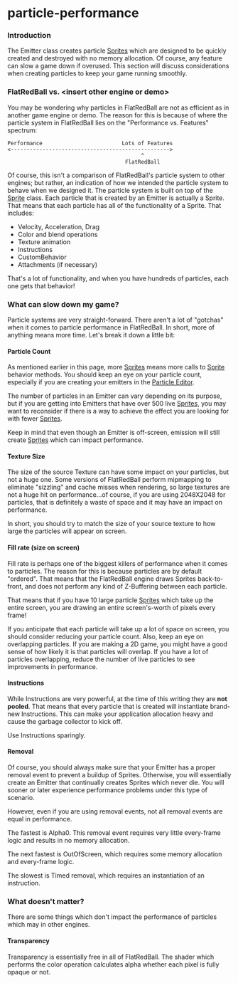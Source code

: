# particle-performance

### Introduction

The Emitter class creates particle [Sprites](../../../../../../frb/docs/index.php) which are designed to be quickly created and destroyed with no memory allocation. Of course, any feature can slow a game down if overused. This section will discuss considerations when creating particles to keep your game running smoothly.

### FlatRedBall vs. \<insert other engine or demo>

You may be wondering why particles in FlatRedBall are not as efficient as in another game engine or demo. The reason for this is because of where the particle system in FlatRedBall lies on the "Performance vs. Features" spectrum:

```
Performance                         Lots of Features
<-------------------------------------------------->
                                          ^
                                     FlatRedBall
```

Of course, this isn't a comparison of FlatRedBall's particle system to other engines; but rather, an indication of how we intended the particle system to behave when we designed it. The particle system is built on top of the [Sprite](../../../../../../frb/docs/index.php) class. Each particle that is created by an Emitter is actually a Sprite. That means that each particle has all of the functionality of a Sprite. That includes:

* Velocity, Acceleration, Drag
* Color and blend operations
* Texture animation
* Instructions
* CustomBehavior
* Attachments (if necessary)

That's a lot of functionality, and when you have hundreds of particles, each one gets that behavior!

### What can slow down my game?

Particle systems are very straight-forward. There aren't a lot of "gotchas" when it comes to particle performance in FlatRedBall. In short, more of anything means more time. Let's break it down a little bit:

#### Particle Count

As mentioned earlier in this page, more [Sprites](../../../../../../frb/docs/index.php) means more calls to [Sprite](../../../../../../frb/docs/index.php) behavior methods. You should keep an eye on your particle count, especially if you are creating your emitters in the [Particle Editor](../../../../../../ParticleEditorWiki/index.php).

The number of particles in an Emitter can vary depending on its purpose, but if you are getting into Emitters that have over 500 live [Sprites](../../../../../../frb/docs/index.php), you may want to reconsider if there is a way to achieve the effect you are looking for with fewer [Sprites](../../../../../../frb/docs/index.php).

Keep in mind that even though an Emitter is off-screen, emission will still create [Sprites](../../../../../../frb/docs/index.php) which can impact performance.

#### Texture Size

The size of the source Texture can have some impact on your particles, but not a huge one. Some versions of FlatRedBall perform mipmapping to eliminate "sizzling" and cache misses when rendering, so large textures are not a huge hit on performance...of course, if you are using 2048X2048 for particles, that is definitely a waste of space and it may have an impact on performance.

In short, you should try to match the size of your source texture to how large the particles will appear on screen.

#### Fill rate (size on screen)

Fill rate is perhaps one of the biggest killers of performance when it comes to particles. The reason for this is because particles are by default "ordered". That means that the FlatRedBall engine draws Sprites back-to-front, and does not perform any kind of Z-Buffering between each particle.

That means that if you have 10 large particle [Sprites](../../../../../../frb/docs/index.php) which take up the entire screen, you are drawing an entire screen's-worth of pixels every frame!

If you anticipate that each particle will take up a lot of space on screen, you should consider reducing your particle count. Also, keep an eye on overlapping particles. If you are making a 2D game, you might have a good sense of how likely it is that particles will overlap. If you have a lot of particles overlapping, reduce the number of live particles to see improvements in performance.

#### Instructions

While Instructions are very powerful, at the time of this writing they are **not pooled**. That means that every particle that is created will instantiate brand-new Instructions. This can make your application allocation heavy and cause the garbage collector to kick off.

Use Instructions sparingly.

#### Removal

Of course, you should always make sure that your Emitter has a proper removal event to prevent a buildup of Sprites. Otherwise, you will essentially create an Emitter that continually creates Sprites which never die. You will sooner or later experience performance problems under this type of scenario.

However, even if you are using removal events, not all removal events are equal in performance.

The fastest is Alpha0. This removal event requires very little every-frame logic and results in no memory allocation.

The next fastest is OutOfScreen, which requires some memory allocation and every-frame logic.

The slowest is Timed removal, which requires an instantiation of an instruction.

### What doesn't matter?

There are some things which don't impact the performance of particles which may in other engines.

#### Transparency

Transparency is essentially free in all of FlatRedBall. The shader which performs the color operation calculates alpha whether each pixel is fully opaque or not.
